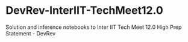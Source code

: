 # DevRev-InterIIT-TechMeet12.0
Solution and inference notebooks to Inter IIT Tech Meet 12.0 High Prep Statement - DevRev
